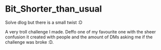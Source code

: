 # Bit_Shorter_than_usual

Solve dlog but there is a small twist :D


A very troll challenge I made. Deffo one of my favourite one with the sheer confusion it created with people and the amount of DMs asking me if the challenge was broke :D.